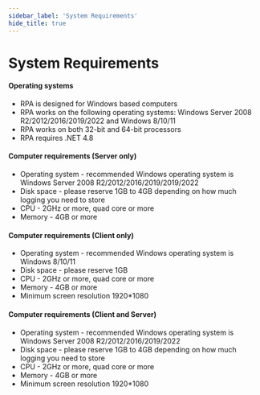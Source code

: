 ```yaml
---
sidebar_label: 'System Requirements'
hide_title: true
---
```


# System Requirements

#### Operating systems

- RPA is designed for Windows based computers
- RPA works on the following operating systems: Windows Server 2008 R2/2012/2016/2019/2022 and Windows 8/10/11
- RPA works on both 32-bit and 64-bit processors
- RPA requires .NET 4.8

#### Computer requirements (Server only)

- Operating system - recommended Windows operating system is Windows Server 2008 R2/2012/2016/2019/2019/2022
- Disk space - please reserve 1GB to 4GB depending on how much logging you need to store
- CPU - 2GHz or more, quad core or more
- Memory - 4GB or more

#### Computer requirements (Client only)

- Operating system - recommended Windows operating system is Windows 8/10/11
- Disk space - please reserve 1GB
- CPU - 2GHz or more, quad core or more
- Memory - 4GB or more
- Minimum screen resolution 1920*1080

#### Computer requirements (Client and Server)

- Operating system - recommended Windows operating system is Windows Server 2008 R2/2012/2016/2019/2022
- Disk space - please reserve 1GB to 4GB depending on how much logging you need to store
- CPU - 2GHz or more, quad core or more
- Memory - 4GB or more
- Minimum screen resolution 1920*1080   
